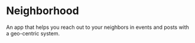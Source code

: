 Neighborhood
============

An app that helps you reach out to your neighbors in events and posts with a geo-centric system.

